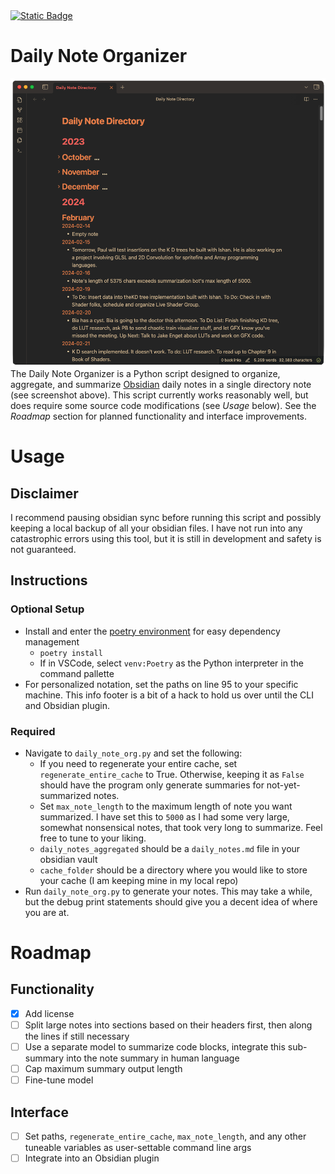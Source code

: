 <a href="https://www.hannahilea.com/blog/houseplant-programming">
  <img alt="Static Badge" src="https://img.shields.io/badge/%F0%9F%AA%B4%20Houseplant%20-x?style=flat&amp;label=Project%20type&amp;color=1E1E1D">
</a>


# Daily Note Organizer
![directory note](readme_media/screenshot_v2.png)
The Daily Note Organizer is a Python script designed to organize, aggregate, and summarize [Obsidian](https://obsidian.md/) daily notes in a single directory note (see screenshot above). 
This script currently works reasonably well, but does require some source code modifications (see *Usage* below). See the *Roadmap* section for planned functionality and interface improvements.

# Usage
## Disclaimer
I recommend pausing obsidian sync before running this script and possibly keeping a local backup of all your obsidian files. I have not run into any catastrophic errors using this tool, but it is still in development and safety is not guaranteed.

## Instructions
### Optional Setup
- Install and enter the [poetry environment](https://python-poetry.org/) for easy dependency management
    - `poetry install`
    - If in VSCode, select `venv:Poetry` as the Python interpreter in the command pallette
- For personalized notation, set the paths on line 95 to your specific machine. This info footer is a bit of a hack to hold us over until the CLI and Obsidian plugin.

### Required
- Navigate to `daily_note_org.py` and set the following:
    - If you need to regenerate your entire cache, set `regenerate_entire_cache` to True. Otherwise, keeping it as `False` should have the program only generate summaries for not-yet-summarized notes.
    - Set `max_note_length` to the maximum length of note you want summarized. I have set this to `5000` as I had some very large, somewhat nonsensical notes, that took very long to summarize. Feel free to tune to your liking.
    - `daily_notes_aggregated` should be a `daily_notes.md` file in your obsidian vault
    - `cache_folder` should be a directory where you would like to store your cache (I am keeping mine in my local repo)
- Run `daily_note_org.py` to generate your notes. This may take a while, but the debug print statements should give you a decent idea of where you are at.

# Roadmap
## Functionality
- [x] Add license
- [ ] Split large notes into sections based on their headers first, then along the lines if still necessary
- [ ] Use a separate model to summarize code blocks, integrate this sub-summary into the note summary in human language
- [ ] Cap maximum summary output length
- [ ] Fine-tune model
## Interface
- [ ] Set paths, `regenerate_entire_cache`, `max_note_length`, and any other tuneable variables as user-settable command line args
- [ ] Integrate into an Obsidian plugin
